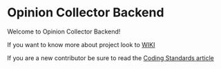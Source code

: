 # Opinion Collector Backend

Welcome to Opinion Collector Backend!

If you want to know more about project look to [WIKI](https://github.com/RadekBucki/OpinionCollectorBackend/wiki)

If you are a new contributor be sure to read
the [Coding Standards article](https://github.com/RadekBucki/OpinionCollectorBackend/wiki/Coding-standards)